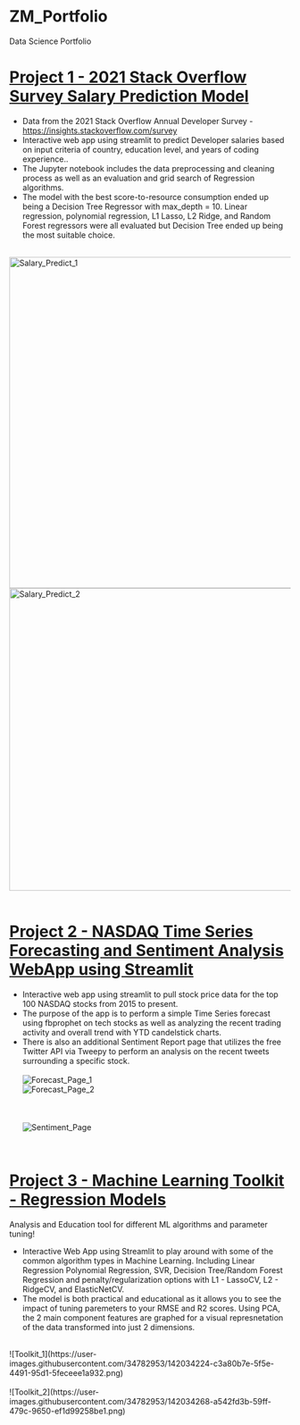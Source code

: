 # ZM_Portfolio
Data Science Portfolio

# [Project 1 - 2021 Stack Overflow Survey Salary Prediction Model](https://github.com/zmalone91/Developer_Salary)

* Data from the 2021 Stack Overflow Annual Developer Survey - https://insights.stackoverflow.com/survey
* Interactive web app using streamlit to predict Developer salaries based on input criteria of country, education level, and years of coding experience..<br>
* The Jupyter notebook includes the data preprocessing and cleaning process as well as an evaluation and grid search of Regression algorithms.<br>
* The model with the best score-to-resource consumption ended up being a Decision Tree Regressor with max_depth = 10. Linear regression, polynomial regression, L1 Lasso, L2 Ridge, and Random Forest regressors were all evaluated but Decision Tree ended up being the most suitable choice.<br>
<br>
<img width="593" alt="Salary_Predict_1" src="https://user-images.githubusercontent.com/34782953/141933850-a99b2d78-a484-41a1-9911-5ab3c3d4a9f9.png"><br>
<img width="542" alt="Salary_Predict_2" src="https://user-images.githubusercontent.com/34782953/141933865-d248a219-0cf7-40bf-9db2-65d153971887.png"><br>
<br>

# [Project 2 - NASDAQ Time Series Forecasting and Sentiment Analysis WebApp using Streamlit](https://github.com/zmalone91/Stock_Prediction)
* Interactive web app using streamlit to pull stock price data for the top 100 NASDAQ stocks from 2015 to present.<br>
* The purpose of the app is to perform a simple Time Series forecast using fbprophet on tech stocks as well as analyzing the recent trading activity and overall trend with YTD candelstick charts. <br>
* There is also an additional Sentiment Report page that utilizes the free Twitter API via Tweepy to perform an analysis on the recent tweets surrounding a specific stock. <br><br>
![Forecast_Page_1](https://user-images.githubusercontent.com/34782953/141825954-ff8c391a-063f-4c67-96e8-1991dc0dac4e.png)<br>
![Forecast_Page_2](https://user-images.githubusercontent.com/34782953/141826018-2674a5ba-995b-423a-bba1-ac7aa5992f89.png)<br>
<br><br><br>
![Sentiment_Page](https://user-images.githubusercontent.com/34782953/141826079-e901f7a7-0f59-49f2-a7bd-5c729c9bec7b.png)<br>
<br>

# [Project 3 - Machine Learning Toolkit - Regression Models](https://github.com/zmalone91/ML_Toolkit)
Analysis and Education tool for different ML algorithms and parameter tuning!

* Interactive Web App using Streamlit to play around with some of the common algorithm types in Machine Learning. Including Linear Regression Polynomial Regression, SVR, Decision Tree/Random Forest Regression and penalty/regularization options with L1 - LassoCV, L2 - RidgeCV, and ElasticNetCV. <br>
* The model is both practical and educational as it allows you to see the impact of tuning paremeters to your RMSE and R2 scores. Using PCA, the 2 main component features are graphed for a visual represnetation of the data transformed into just 2 dimensions. <br>
<br>
![Toolkit_1](https://user-images.githubusercontent.com/34782953/142034224-c3a80b7e-5f5e-4491-95d1-5feceee1a932.png)<br>
<br>
![Toolkit_2](https://user-images.githubusercontent.com/34782953/142034268-a542fd3b-59ff-479c-9650-ef1d99258be1.png)

